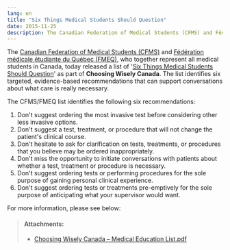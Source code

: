 ```yaml
---
lang: en
title: "Six Things Medical Students Should Question"
date: 2015-11-25
description: The Canadian Federation of Medical Students (CFMS) and Fédération médicale étudiante du Québec (FMEQ), who together represent all medical students in Canada, today released a list of 'Six Things Medical Students Should Question' as part of Choosing Wisely Canada.
---
```


The [Canadian Federation of Medical Students (CFMS)](http://www.cfms.org) and [Fédération médicale étudiante du Québec (FMEQ)](http://fmeq.ca/en), who together represent all medical students in Canada, today released a list of '[Six Things Medical Students Should Question](http://www.choosingwiselycanada.org/recommendations/medical-students-and-trainees/)' as part of **Choosing Wisely Canada**. The list identifies six targeted, evidence-based recommendations that can support conversations about what care is really necessary.

The CFMS/FMEQ list identifies the following six recommendations:

1. Don't suggest ordering the most invasive test before considering other less invasive options.
2. Don't suggest a test, treatment, or procedure that will not change the patient's clinical course.
3. Don't hesitate to ask for clarification on tests, treatments, or procedures that you believe may be ordered inappropriately.
4. Don't miss the opportunity to initiate conversations with patients about whether a test, treatment or procedure is necessary.
5. Don't suggest ordering tests or performing procedures for the sole purpose of gaining personal clinical experience.
6. Don't suggest ordering tests or treatments pre-emptively for the sole purpose of anticipating what your supervisor would want.

For more information, please see below:

> #### **Attachments:**
> - [Choosing Wisely Canada &ndash; Medical Education List.pdf](/files/updates/2015-11-16_Choosing-Wisely-Canada-Medical-Education-List-Press-release.pdf)